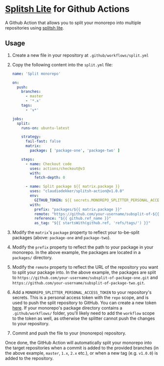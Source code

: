 # [Splitsh Lite](https://github.com/splitsh/lite) for Github Actions

A Github Action that allows you to split your monorepo into multiple repositories using [splitsh lite](https://github.com/splitsh/lite).

## Usage

1. Create a new file in your repository at `.github/workflows/split.yml`

2. Copy the following content into the `split.yml` file:

   ```yaml
   name: 'Split monorepo'
   
   on:
     push:
       branches:
         - master
         - '*.x'
       tags:
         - 'v*'

   jobs:
     split:
       runs-on: ubuntu-latest
   
       strategy:
         fail-fast: false
         matrix:
           package: [ 'package-one', 'package-two' ]
   
       steps:
         - name: Checkout code
           uses: actions/checkout@v3
           with:
             fetch-depth: 0
   
         - name: Split package ${{ matrix.package }}
           uses: "claudiodekker/splitsh-action@v1.0.0"
           env:
             GITHUB_TOKEN: ${{ secrets.MONOREPO_SPLITTER_PERSONAL_ACCESS_TOKEN }}
           with:
             prefix: "packages/${{ matrix.package }}"
             remote: "https://github.com/your-username/subsplit-of-${{ matrix.package }}.git"
             reference: "${{ github.ref_name }}"
             as_tag: "${{ startsWith(github.ref, 'refs/tags/') }}"
   ```

3. Modify the `matrix`'s `package` property to reflect your to-be-split packages (above: `package-one` and `package-two`).

4. Modify the `prefix` property to reflect the path to your package in your monorepo. In the above example, the packages are located in a `packages/` directory.

5. Modify the `remote` property to reflect the URL of the repository you want to split your package into. In the above example, the packages are split to `https://github.com/your-username/subsplit-of-package-one.git` and `https://github.com/your-username/subsplit-of-package-two.git`.

6. Add a `MONOREPO_SPLITTER_PERSONAL_ACCESS_TOKEN` to your repository's secrets. This is a personal access token with the `repo` scope, and is used to push the split repository to GitHub. You can create a new token [here](https://github.com/settings/tokens/new). 
   If your monorepo's package directory contains a `.github/workflows/` folder, you'll likely need to add the `workflow` scope to the token as well, as otherwise the splitter cannot push the changes to your repository.

7. Commit and push the file to your (monorepo) repository.

Once done, the  GitHub Action will automatically split your monorepo into the target repositories when a commit is added to the provided branches (in the above example, `master`, `1.x`, `2.x` etc.), or when a new tag (e.g. `v1.0.0`) is added to the repository.
